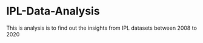 # IPL-Data-Analysis
This is analysis is to find out the insights from IPL datasets between 2008 to 2020
